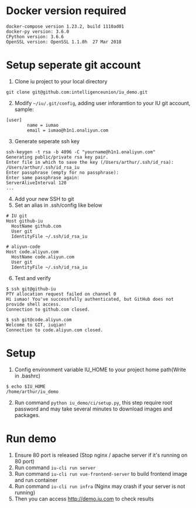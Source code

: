 # Docker version required
```
docker-compose version 1.23.2, build 1110ad01
docker-py version: 3.6.0
CPython version: 3.6.6
OpenSSL version: OpenSSL 1.1.0h  27 Mar 2018
```
# Setup seperate git account
1. Clone iu project to your local directory
```
git clone git@github.com:intelligenceunion/iu_demo.git
```
2. Modify `~/iu/.git/config`, adding user inforamtion to your IU git account, sample:
```
[user]
        name = iumao
        email = iumao@h1n1.onaliyun.com
```
3. Generate seperate ssh key
```
ssh-keygen -t rsa -b 4096 -C "yourname@h1n1.onaliyun.com"
Generating public/private rsa key pair.
Enter file in which to save the key (/Users/arthur/.ssh/id_rsa): /Users/arthur/.ssh/id_rsa_iu
Enter passphrase (empty for no passphrase):
Enter same passphrase again:
ServerAliveInterval 120
...
```
4. Add your new SSH to git
5. Set an alias in .ssh/config like below
```
# IU git
Host github-iu
  HostName github.com
  User git
  IdentityFile ~/.ssh/id_rsa_iu
```
```
# aliyun-code
Host code.aliyun.com
  HostName code.aliyun.com
  User git
  IdentityFile ~/.ssh/id_rsa_iu
```
6. Test and verify
```
$ ssh git@github-iu
PTY allocation request failed on channel 0
Hi iumao! You've successfully authenticated, but GitHub does not provide shell access.
Connection to github.com closed.
```
```
$ ssh git@code.aliyun.com
Welcome to GIT, iuqian!
Connection to code.aliyun.com closed.
```

# Setup
1. Config environment variable IU_HOME to your project home path(Write in .bashrc)
```
$ echo $IU_HOME
/home/arthur/iu_demo
```
2. Run command `python iu_demo/ci/setup.py`, this step require root password and may take several minutes to download images and packages.

# Run demo
1. Ensure 80 port is released (Stop nginx / apache server if it's running on 80 port)
2. Run command `iu-cli run server`
3. Run command `iu-cli run vue-frontend-server` to build frontend image and run container
4. Run command `iu-cli run infra` (Nginx may crash if your server is not running)
5. Then you can access http://demo.iu.com to check results
